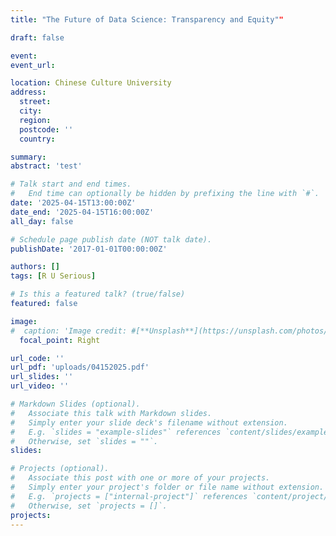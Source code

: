 ```yaml
---
title: "The Future of Data Science: Transparency and Equity""

draft: false

event: 
event_url:

location: Chinese Culture University
address:
  street: 
  city: 
  region: 
  postcode: ''
  country: 

summary:
abstract: 'test'

# Talk start and end times.
#   End time can optionally be hidden by prefixing the line with `#`.
date: '2025-04-15T13:00:00Z'
date_end: '2025-04-15T16:00:00Z'
all_day: false

# Schedule page publish date (NOT talk date).
publishDate: '2017-01-01T00:00:00Z'

authors: []
tags: [R U Serious]

# Is this a featured talk? (true/false)
featured: false

image:
#  caption: 'Image credit: #[**Unsplash**](https://unsplash.com/photos/bzdhc5b3Bxs)'
  focal_point: Right

url_code: ''
url_pdf: 'uploads/04152025.pdf'
url_slides: ''
url_video: ''

# Markdown Slides (optional).
#   Associate this talk with Markdown slides.
#   Simply enter your slide deck's filename without extension.
#   E.g. `slides = "example-slides"` references `content/slides/example-slides.md`.
#   Otherwise, set `slides = ""`.
slides:

# Projects (optional).
#   Associate this post with one or more of your projects.
#   Simply enter your project's folder or file name without extension.
#   E.g. `projects = ["internal-project"]` references `content/project/deep-learning/index.md`.
#   Otherwise, set `projects = []`.
projects:
---
```

